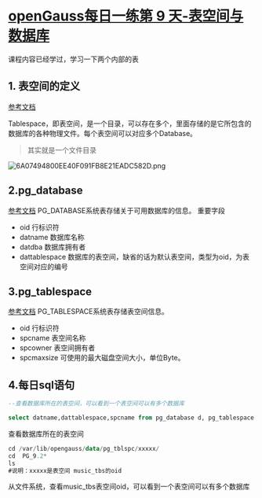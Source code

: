 # [openGauss每日一练第 9 天-表空间与数据库](https://www.modb.pro/db/571087)
课程内容已经学过，学习一下两个内部的表
## 1. 表空间的定义
[参考文档](https://docs.opengauss.org/zh/docs/3.0.0/docs/Developerguide/创建和管理表空间.html)


Tablespace，即表空间，是一个目录，可以存在多个，里面存储的是它所包含的数据库的各种物理文件。每个表空间可以对应多个Database。
> 其实就是一个文件目录

![6A07494800EE40F091FB8E21EADC582D.png](https://oss-emcsprod-public.modb.pro/image/editor/20221201-733e7f16-1b0a-42f8-83b5-ae44d290c6bb.png)


## 2.pg_database
[参考文档](https://docs.opengauss.org/zh/docs/3.1.0-lite/docs/Developerguide/PG_DATABASE.html) PG_DATABASE系统表存储关于可用数据库的信息。
重要字段
- oid 行标识符
- datname 数据库名称
- datdba 数据库拥有者
- dattablespace 数据库的表空间，缺省的话为默认表空间，类型为oid，为表空间对应的编号
  
## 3.pg_tablespace
[参考文档](https://docs.opengauss.org/zh/docs/3.1.0-lite/docs/Developerguide/PG_TABLESPACE.html) PG_TABLESPACE系统表存储表空间信息。
- oid 行标识符
- spcname 表空间名称
- spcowner 表空间拥有者
- spcmaxsize 可使用的最大磁盘空间大小，单位Byte。
  
## 4.每日sql语句
```sql
--查看数据库所在的表空间，可以看到一个表空间可以有多个数据库

select datname,dattablespace,spcname from pg_database d, pg_tablespace t where d.dattablespace=t.oid;        
```
查看数据库所在的表空间


```sql
cd /var/lib/opengauss/data/pg_tblspc/xxxxx/
cd  PG_9.2* 
ls
#说明：xxxxx是表空间 music_tbs的oid
```
从文件系统，查看music_tbs表空间oid，可以看到一个表空间可以有多个数据库


